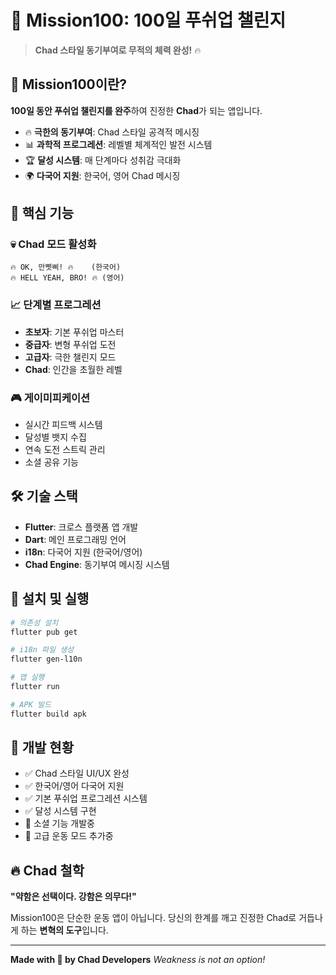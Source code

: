 # 💪 Mission100: 100일 푸쉬업 챌린지

> **Chad 스타일 동기부여로 무적의 체력 완성!** 🔥

## 🎯 Mission100이란?

**100일 동안 푸쉬업 챌린지를 완주**하여 진정한 **Chad**가 되는 앱입니다.

- 🔥 **극한의 동기부여**: Chad 스타일 공격적 메시징
- 📊 **과학적 프로그레션**: 레벨별 체계적인 발전 시스템
- 🏆 **달성 시스템**: 매 단계마다 성취감 극대화
- 🌍 **다국어 지원**: 한국어, 영어 Chad 메시징

## 🚀 핵심 기능

### 💀 Chad 모드 활성화
```
🔥 OK, 만삣삐! 🔥    (한국어)
🔥 HELL YEAH, BRO! 🔥 (영어)
```

### 📈 단계별 프로그레션
- **초보자**: 기본 푸쉬업 마스터
- **중급자**: 변형 푸쉬업 도전
- **고급자**: 극한 챌린지 모드
- **Chad**: 인간을 초월한 레벨

### 🎮 게이미피케이션
- 실시간 피드백 시스템
- 달성별 뱃지 수집
- 연속 도전 스트릭 관리
- 소셜 공유 기능

## 🛠 기술 스택

- **Flutter**: 크로스 플랫폼 앱 개발
- **Dart**: 메인 프로그래밍 언어
- **i18n**: 다국어 지원 (한국어/영어)
- **Chad Engine**: 동기부여 메시징 시스템

## 📱 설치 및 실행

```bash
# 의존성 설치
flutter pub get

# i18n 파일 생성
flutter gen-l10n

# 앱 실행
flutter run

# APK 빌드
flutter build apk
```

## 🎊 개발 현황

- ✅ Chad 스타일 UI/UX 완성
- ✅ 한국어/영어 다국어 지원
- ✅ 기본 푸쉬업 프로그레션 시스템
- ✅ 달성 시스템 구현
- 🚧 소셜 기능 개발중
- 🚧 고급 운동 모드 추가중

## 🔥 Chad 철학

**"약함은 선택이다. 강함은 의무다!"**

Mission100은 단순한 운동 앱이 아닙니다.
당신의 한계를 깨고 진정한 Chad로 거듭나게 하는 **변혁의 도구**입니다.

---

**Made with 💪 by Chad Developers**
*Weakness is not an option!*